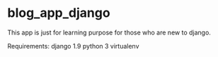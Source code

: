 # blog_app_django
This app is just for learning purpose for those who are new to django. 

Requirements:
django 1.9
python 3
virtualenv
